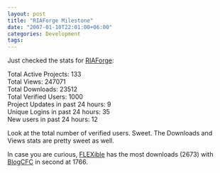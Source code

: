 ```yaml
---
layout: post
title: "RIAForge Milestone"
date: "2007-01-10T22:01:00+06:00"
categories: Development 
tags: 
---
```


Just checked the stats for <a href="http://www.riaforge.org">RIAForge</a>:

Total Active Projects: 133<br />
Total Views: 247071<br />
Total Downloads: 23512<br />
Total Verified Users: 1000<br />
Project Updates in past 24 hours: 9<br />
Unique Logins in past 24 hours: 35<br />
New users in past 24 hours: 12<br />

Look at the total number of verified users. Sweet. The Downloads and Views stats are pretty sweet as well.

In case you are curious, <a href="http://flexible.riaforge.org">FLEXible</a> has the most downloads (2673) with <a href="http://blogcfc.riaforge.org">BlogCFC</a> in second at 1766.